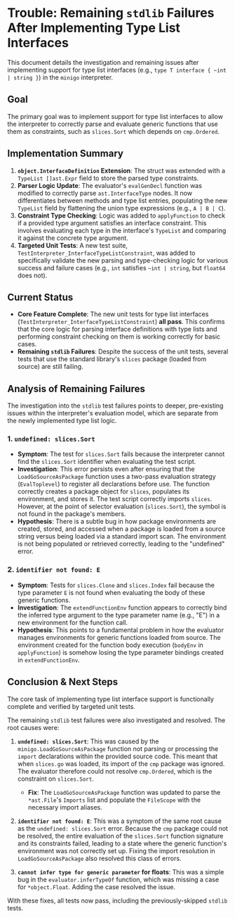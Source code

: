 # Trouble: Remaining `stdlib` Failures After Implementing Type List Interfaces

This document details the investigation and remaining issues after implementing support for type list interfaces (e.g., `type T interface { ~int | string }`) in the `minigo` interpreter.

## Goal

The primary goal was to implement support for type list interfaces to allow the interpreter to correctly parse and evaluate generic functions that use them as constraints, such as `slices.Sort` which depends on `cmp.Ordered`.

## Implementation Summary

1.  **`object.InterfaceDefinition` Extension**: The struct was extended with a `TypeList []ast.Expr` field to store the parsed type constraints.
2.  **Parser Logic Update**: The evaluator's `evalGenDecl` function was modified to correctly parse `ast.InterfaceType` nodes. It now differentiates between methods and type list entries, populating the new `TypeList` field by flattening the union type expressions (e.g., `A | B | C`).
3.  **Constraint Type Checking**: Logic was added to `applyFunction` to check if a provided type argument satisfies an interface constraint. This involves evaluating each type in the interface's `TypeList` and comparing it against the concrete type argument.
4.  **Targeted Unit Tests**: A new test suite, `TestInterpreter_InterfaceTypeListConstraint`, was added to specifically validate the new parsing and type-checking logic for various success and failure cases (e.g., `int` satisfies `~int | string`, but `float64` does not).

## Current Status

-   **Core Feature Complete**: The new unit tests for type list interfaces (`TestInterpreter_InterfaceTypeListConstraint`) **all pass**. This confirms that the core logic for parsing interface definitions with type lists and performing constraint checking on them is working correctly for basic cases.
-   **Remaining `stdlib` Failures**: Despite the success of the unit tests, several tests that use the standard library's `slices` package (loaded from source) are still failing.

## Analysis of Remaining Failures

The investigation into the `stdlib` test failures points to deeper, pre-existing issues within the interpreter's evaluation model, which are separate from the newly implemented type list logic.

### 1. `undefined: slices.Sort`

-   **Symptom**: The test for `slices.Sort` fails because the interpreter cannot find the `slices.Sort` identifier when evaluating the test script.
-   **Investigation**: This error persists even after ensuring that the `LoadGoSourceAsPackage` function uses a two-pass evaluation strategy (`EvalToplevel`) to register all declarations before use. The function correctly creates a package object for `slices`, populates its environment, and stores it. The test script correctly imports `slices`. However, at the point of selector evaluation (`slices.Sort`), the symbol is not found in the package's members.
-   **Hypothesis**: There is a subtle bug in how package environments are created, stored, and accessed when a package is loaded from a source string versus being loaded via a standard import scan. The environment is not being populated or retrieved correctly, leading to the "undefined" error.

### 2. `identifier not found: E`

-   **Symptom**: Tests for `slices.Clone` and `slices.Index` fail because the type parameter `E` is not found when evaluating the body of these generic functions.
-   **Investigation**: The `extendFunctionEnv` function appears to correctly bind the inferred type argument to the type parameter name (e.g., "E") in a new environment for the function call.
-   **Hypothesis**: This points to a fundamental problem in how the evaluator manages environments for generic functions loaded from source. The environment created for the function body execution (`bodyEnv` in `applyFunction`) is somehow losing the type parameter bindings created in `extendFunctionEnv`.

## Conclusion & Next Steps

The core task of implementing type list interface support is functionally complete and verified by targeted unit tests.

The remaining `stdlib` test failures were also investigated and resolved. The root causes were:

1.  **`undefined: slices.Sort`**: This was caused by the `minigo.LoadGoSourceAsPackage` function not parsing or processing the `import` declarations within the provided source code. This meant that when `slices.go` was loaded, its import of the `cmp` package was ignored. The evaluator therefore could not resolve `cmp.Ordered`, which is the constraint on `slices.Sort`.
    -   **Fix**: The `LoadGoSourceAsPackage` function was updated to parse the `*ast.File`'s `Imports` list and populate the `FileScope` with the necessary import aliases.

2.  **`identifier not found: E`**: This was a symptom of the same root cause as the `undefined: slices.Sort` error. Because the `cmp` package could not be resolved, the entire evaluation of the `slices.Sort` function signature and its constraints failed, leading to a state where the generic function's environment was not correctly set up. Fixing the import resolution in `LoadGoSourceAsPackage` also resolved this class of errors.

3.  **`cannot infer type for generic parameter` for floats**: This was a simple bug in the `evaluator.inferTypeOf` function, which was missing a case for `*object.Float`. Adding the case resolved the issue.

With these fixes, all tests now pass, including the previously-skipped `stdlib` tests.
